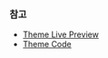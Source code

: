 ### 참고

- [Theme Live Preview](https://minimals.cc/)
- [Theme Code](https://github.com/minimal-ui-kit/material-kit-react/tree/main/src/theme)